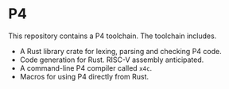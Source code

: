 # P4

This repository contains a P4 toolchain. The toolchain includes.

- A Rust library crate for lexing, parsing and checking P4 code.
- Code generation for Rust. RISC-V assembly anticipated.
- A command-line P4 compiler called `x4c`.
- Macros for using P4 directly from Rust.
